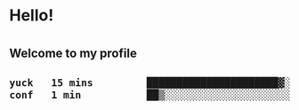 
<h1>Hello!<h1>
<h2>Welcome to my profile<h2>

<!--START_SECTION:waka-->

```txt
yuck   15 mins         ██████████████████████▓░░   90.41 %
conf   1 min           ██▒░░░░░░░░░░░░░░░░░░░░░░   09.59 %
```

<!--END_SECTION:waka-->
